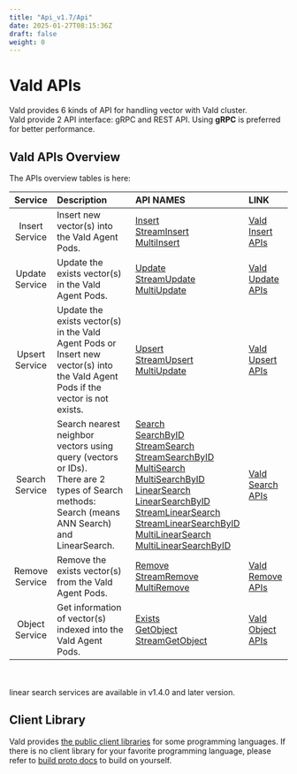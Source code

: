 ```yaml
---
title: "Api_v1.7/Api"
date: 2025-01-27T08:15:36Z
draft: false
weight: 0
---
```


# Vald APIs

Vald provides 6 kinds of API for handling vector with Vald cluster.<br>
Vald provide 2 API interface: gRPC and REST API.
Using **gRPC** is preferred for better performance.

## Vald APIs Overview

The APIs overview tables is here:

|    Service     | Description                                                                                                                                       | API NAMES                                                                                                                                                                                                                                                                                                                                                                                                                                                                                                                                                                                                                                                                                                                | LINK                                 |
| :------------: | :------------------------------------------------------------------------------------------------------------------------------------------------ | :----------------------------------------------------------------------------------------------------------------------------------------------------------------------------------------------------------------------------------------------------------------------------------------------------------------------------------------------------------------------------------------------------------------------------------------------------------------------------------------------------------------------------------------------------------------------------------------------------------------------------------------------------------------------------------------------------------------------- | :----------------------------------- |
| Insert Service | Insert new vector(s) into the Vald Agent Pods.                                                                                                    | [Insert](/docs/v1.7/api/insert#insert-rpc)<br>[StreamInsert](/docs/v1.7/api/insert#streaminsert-rpc)<br>[MultiInsert](/docs/v1.7/api/insert#multiinsert-rpc)                                                                                                                                                                                                                                                                                                                                                                                                                                                                                                                                                                            | [Vald Insert APIs](/docs/v1.7/api/insert) |
| Update Service | Update the exists vector(s) in the Vald Agent Pods.                                                                                               | [Update](/docs/v1.7/api/update#update-rpc)<br>[StreamUpdate](/docs/v1.7/api/update#streamupdate-rpc)<br>[MultiUpdate](/docs/v1.7/api/update#multiupdate-rpc)                                                                                                                                                                                                                                                                                                                                                                                                                                                                                                                                                                            | [Vald Update APIs](/docs/v1.7/api/update) |
| Upsert Service | Update the exists vector(s) in the Vald Agent Pods or Insert new vector(s) into the Vald Agent Pods if the vector is not exists.                  | [Upsert](/docs/v1.7/api/upsert#upsert-rpc)<br>[StreamUpsert](/docs/v1.7/api/upsert#streamupsert-rpc)<br>[MultiUpdate](/docs/v1.7/api/upsert#multiupsert-rpc)                                                                                                                                                                                                                                                                                                                                                                                                                                                                                                                                                                            | [Vald Upsert APIs](/docs/v1.7/api/upsert) |
| Search Service | Search nearest neighbor vectors using query (vectors or IDs).<br>There are 2 types of Search methods: Search (means ANN Search) and LinearSearch. | [Search](/docs/v1.7/api/search#search-rpc)<br>[SearchByID](/docs/v1.7/api/search#searchbyid-rpc)<br>[StreamSearch](/docs/v1.7/api/search#streamsearch-rpc)<br>[StreamSearchByID](/docs/v1.7/api/search#streamsearchbyid-rpc)<br>[MultiSearch](/docs/v1.7/api/search#multisearch-rpc)<br>[MultiSearchByID](/docs/v1.7/api/search#multisearchbyid-rpc)<br>[LinearSearch](/docs/v1.7/api/search#linearsearch-rpc)<br>[LinearSearchByID](/docs/v1.7/api/search#linearsearchbyid-rpc)<br>[StreamLinearSearch](/docs/v1.7/api/search#streamlinearsearch-rpc)<br>[StreamLinearSearchByID](/docs/v1.7/api/search#streamlinearsearchbyid-rpc)<br>[MultiLinearSearch](/docs/v1.7/api/search#multilinearsearch-rpc)<br>[MultiLinearSearchByID](/docs/v1.7/api/search#multilinearsearchbyid-rpc) | [Vald Search APIs](/docs/v1.7/api/search) |
| Remove Service | Remove the exists vector(s) from the Vald Agent Pods.                                                                                             | [Remove](/docs/v1.7/api/remove#remove-rpc)<br>[StreamRemove](/docs/v1.7/api/remove#streamremove-rpc)<br>[MultiRemove](/docs/v1.7/api/remove#multiremove-rpc)                                                                                                                                                                                                                                                                                                                                                                                                                                                                                                                                                                            | [Vald Remove APIs](/docs/v1.7/api/remove) |
| Object Service | Get information of vector(s) indexed into the Vald Agent Pods.                                                                                    | [Exists](/docs/v1.7/api/object#exists-rpc)<br>[GetObject](/docs/v1.7/api/object#getobject-rpc)<br>[StreamGetObject](/docs/v1.7/api/object#streamgetobject-rpc)                                                                                                                                                                                                                                                                                                                                                                                                                                                                                                                                                                          | [Vald Object APIs](/docs/v1.7/api/object) |

<br>
<br>
<div class="notice">
linear search services are available in v1.4.0 and later version.
</div>

## Client Library

Vald provides [the public client libraries](/docs/v1.7/user-guides/sdks) for some programming languages.
If there is no client library for your favorite programming language, please refer to [build proto docs](/docs/v1.7/api/build_proto) to build on yourself.
